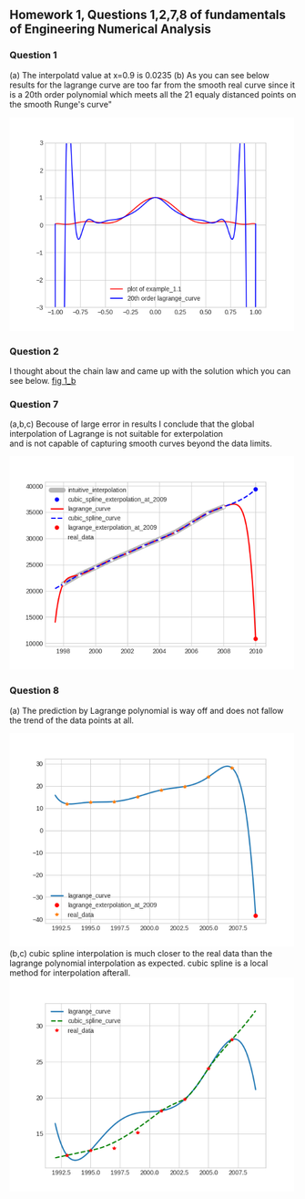 ## Homework 1, Questions 1,2,7,8 of fundamentals of Engineering Numerical Analysis 
### Question 1 
(a) The interpolatd value at x=0.9 is 0.0235
(b) As you can see below results for the lagrange curve are too far from the
smooth real curve since it is a 20th order polynomial which meets all the 21
equaly distanced points on the smooth Runge's curve"

<img src="./1_b.png?raw=true" width="500">

### Question 2 
I thought about the chain law and came up with the solution which you can see
below.
[fig 1_b](https://latex.codecogs.com/gif.latex?%5Csum_%7Bk%3D0%7D%5E%7Bn%7D%5Cleft%20%28%20y_%7Bk%7D%5Csum_%7Bj%3D0%2Cj%5Cneq%20k%7D%5E%7Bn%7D%5Cleft%20%28%20%5Cdisplaystyle%20%5Cfrac%7B1%7D%7Bx_%7Bk%7D-x%7Bj%7D%7D%5Cprod_%7Bi%3D0%2Ci%5Cneq%20j%2C%20i%5Cneq%20k%7D%5E%7Bn%7D%5Cfrac%7Bx-x_%7Bi%7D%7D%7Bx_%7Bk%7D-x_%7Bi%7D%7D%20%5Cright%20%29%20%5Cright%20%29)

### Question 7 
(a,b,c) Becouse of large error in results I conclude that the global \
interpolation of Lagrange is not suitable for exterpolation \
and is not capable of capturing smooth curves beyond the data limits.

<img src="./7.png?raw=true" width="500">

### Question 8 
(a) The prediction by Lagrange polynomial is way off and does not fallow the
trend of the data points at all.

<img src="./8_a.png?raw=true" width="500">
(b,c) cubic spline interpolation is much closer to the real data than the
lagrange polynomial interpolation as expected. cubic spline is a local method
for interpolation afterall.

<img src="./8_bc.png?raw=true" width="500">
